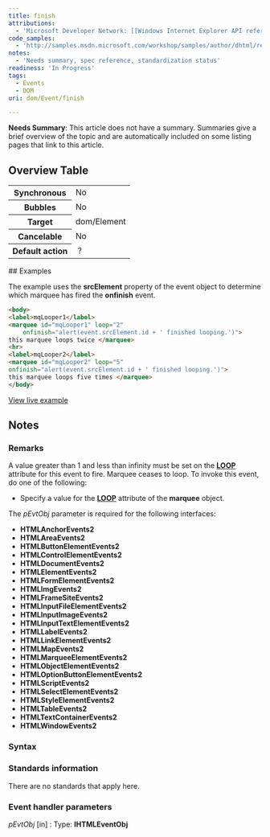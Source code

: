 ```yaml
---
title: finish
attributions:
  - 'Microsoft Developer Network: [[Windows Internet Explorer API reference](http://msdn.microsoft.com/en-us/library/ie/hh828809%28v=vs.85%29.aspx) Article]'
code_samples:
  - 'http://samples.msdn.microsoft.com/workshop/samples/author/dhtml/refs/onfinishEX.htm'
notes:
  - 'Needs summary, spec reference, standardization status'
readiness: 'In Progress'
tags:
  - Events
  - DOM
uri: dom/Event/finish

---
```

**Needs Summary**: This article does not have a summary. Summaries give a brief overview of the topic and are automatically included on some listing pages that link to this article.

## Overview Table

<table class="wikitable">
<tr>
<th>
Synchronous

</th>
<td>
No

</td>
</tr>
<tr>
<th>
Bubbles

</th>
<td>
No

</td>
</tr>
<tr>
<th>
Target

</th>
<td>
dom/Element

</td>
</tr>
<tr>
<th>
Cancelable

</th>
<td>
No

</td>
</tr>
<tr>
<th>
Default action

</th>
<td>
 ?

</td>
</tr>
</table>
## Examples

The example uses the **srcElement** property of the event object to determine which marquee has fired the **onfinish** event.

``` html
<body>
<label>mqLooper1</label>
<marquee id="mqLooper1" loop="2"
    onfinish="alert(event.srcElement.id + ' finished looping.')">
this marquee loops twice </marquee>
<hr>
<label>mqLooper2</label>
<marquee id="mqLooper2" loop="5"
onfinish="alert(event.srcElement.id + ' finished looping.')">
this marquee loops five times </marquee>
</body>
```

[View live example](http://samples.msdn.microsoft.com/workshop/samples/author/dhtml/refs/onfinishEX.htm)

## Notes

### Remarks

A value greater than 1 and less than infinity must be set on the [**LOOP**](/html/attributes/loop) attribute for this event to fire. Marquee ceases to loop. To invoke this event, do one of the following:

-   Specify a value for the [**LOOP**](/html/attributes/loop) attribute of the **marquee** object.

The *pEvtObj* parameter is required for the following interfaces:

-   **HTMLAnchorEvents2**
-   **HTMLAreaEvents2**
-   **HTMLButtonElementEvents2**
-   **HTMLControlElementEvents2**
-   **HTMLDocumentEvents2**
-   **HTMLElementEvents2**
-   **HTMLFormElementEvents2**
-   **HTMLImgEvents2**
-   **HTMLFrameSiteEvents2**
-   **HTMLInputFileElementEvents2**
-   **HTMLInputImageEvents2**
-   **HTMLInputTextElementEvents2**
-   **HTMLLabelEvents2**
-   **HTMLLinkElementEvents2**
-   **HTMLMapEvents2**
-   **HTMLMarqueeElementEvents2**
-   **HTMLObjectElementEvents2**
-   **HTMLOptionButtonElementEvents2**
-   **HTMLScriptEvents2**
-   **HTMLSelectElementEvents2**
-   **HTMLStyleElementEvents2**
-   **HTMLTableEvents2**
-   **HTMLTextContainerEvents2**
-   **HTMLWindowEvents2**

### Syntax

### Standards information

There are no standards that apply here.

### Event handler parameters

*pEvtObj* [in]
:   Type: ****IHTMLEventObj****
